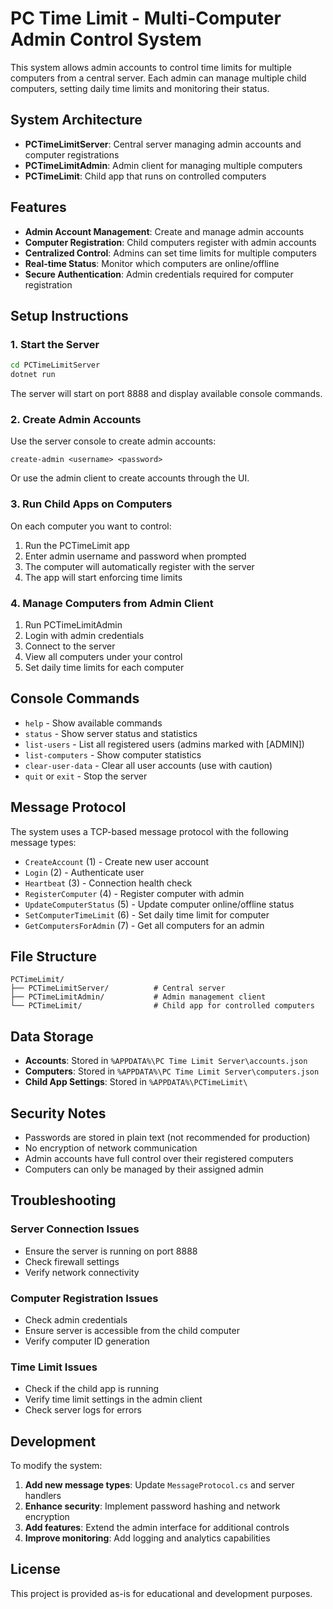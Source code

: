 # PC Time Limit - Multi-Computer Admin Control System

This system allows admin accounts to control time limits for multiple computers from a central server. Each admin can manage multiple child computers, setting daily time limits and monitoring their status.

## System Architecture

- **PCTimeLimitServer**: Central server managing admin accounts and computer registrations
- **PCTimeLimitAdmin**: Admin client for managing multiple computers
- **PCTimeLimit**: Child app that runs on controlled computers

## Features

- **Admin Account Management**: Create and manage admin accounts
- **Computer Registration**: Child computers register with admin accounts
- **Centralized Control**: Admins can set time limits for multiple computers
- **Real-time Status**: Monitor which computers are online/offline
- **Secure Authentication**: Admin credentials required for computer registration

## Setup Instructions

### 1. Start the Server

```bash
cd PCTimeLimitServer
dotnet run
```

The server will start on port 8888 and display available console commands.

### 2. Create Admin Accounts

Use the server console to create admin accounts:

```
create-admin <username> <password>
```

Or use the admin client to create accounts through the UI.

### 3. Run Child Apps on Computers

On each computer you want to control:

1. Run the PCTimeLimit app
2. Enter admin username and password when prompted
3. The computer will automatically register with the server
4. The app will start enforcing time limits

### 4. Manage Computers from Admin Client

1. Run PCTimeLimitAdmin
2. Login with admin credentials
3. Connect to the server
4. View all computers under your control
5. Set daily time limits for each computer

## Console Commands

- `help` - Show available commands
- `status` - Show server status and statistics
- `list-users` - List all registered users (admins marked with [ADMIN])
- `list-computers` - Show computer statistics
- `clear-user-data` - Clear all user accounts (use with caution)
- `quit` or `exit` - Stop the server

## Message Protocol

The system uses a TCP-based message protocol with the following message types:

- `CreateAccount` (1) - Create new user account
- `Login` (2) - Authenticate user
- `Heartbeat` (3) - Connection health check
- `RegisterComputer` (4) - Register computer with admin
- `UpdateComputerStatus` (5) - Update computer online/offline status
- `SetComputerTimeLimit` (6) - Set daily time limit for computer
- `GetComputersForAdmin` (7) - Get all computers for an admin

## File Structure

```
PCTimeLimit/
├── PCTimeLimitServer/          # Central server
├── PCTimeLimitAdmin/           # Admin management client
└── PCTimeLimit/                # Child app for controlled computers
```

## Data Storage

- **Accounts**: Stored in `%APPDATA%\PC Time Limit Server\accounts.json`
- **Computers**: Stored in `%APPDATA%\PC Time Limit Server\computers.json`
- **Child App Settings**: Stored in `%APPDATA%\PCTimeLimit\`

## Security Notes

- Passwords are stored in plain text (not recommended for production)
- No encryption of network communication
- Admin accounts have full control over their registered computers
- Computers can only be managed by their assigned admin

## Troubleshooting

### Server Connection Issues
- Ensure the server is running on port 8888
- Check firewall settings
- Verify network connectivity

### Computer Registration Issues
- Check admin credentials
- Ensure server is accessible from the child computer
- Verify computer ID generation

### Time Limit Issues
- Check if the child app is running
- Verify time limit settings in the admin client
- Check server logs for errors

## Development

To modify the system:

1. **Add new message types**: Update `MessageProtocol.cs` and server handlers
2. **Enhance security**: Implement password hashing and network encryption
3. **Add features**: Extend the admin interface for additional controls
4. **Improve monitoring**: Add logging and analytics capabilities

## License

This project is provided as-is for educational and development purposes.
